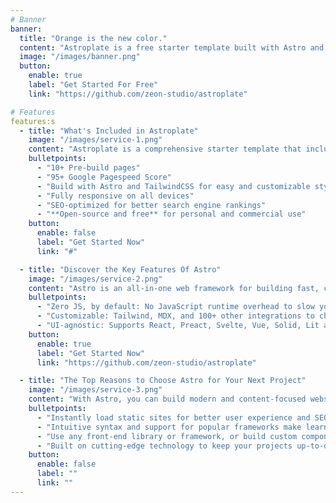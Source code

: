 ```yaml
---
# Banner
banner:
  title: "Orange is the new color."
  content: "Astroplate is a free starter template built with Astro and TailwindCSS, providing everything you need to jumpstart your Astro project and save valuable time."
  image: "/images/banner.png"
  button:
    enable: true
    label: "Get Started For Free"
    link: "https://github.com/zeon-studio/astroplate"

# Features
features:s
  - title: "What's Included in Astroplate"
    image: "/images/service-1.png"
    content: "Astroplate is a comprehensive starter template that includes everything you need to get started with your Astro project. What's Included in Astroplate"
    bulletpoints:
      - "10+ Pre-build pages"
      - "95+ Google Pagespeed Score"
      - "Build with Astro and TailwindCSS for easy and customizable styling"
      - "Fully responsive on all devices"
      - "SEO-optimized for better search engine rankings"
      - "**Open-source and free** for personal and commercial use"
    button:
      enable: false
      label: "Get Started Now"
      link: "#"

  - title: "Discover the Key Features Of Astro"
    image: "/images/service-2.png"
    content: "Astro is an all-in-one web framework for building fast, content-focused websites. It offers a range of exciting features for developers and website creators. Some of the key features are:"
    bulletpoints:
      - "Zero JS, by default: No JavaScript runtime overhead to slow you down."
      - "Customizable: Tailwind, MDX, and 100+ other integrations to choose from."
      - "UI-agnostic: Supports React, Preact, Svelte, Vue, Solid, Lit and more."
    button:
      enable: true
      label: "Get Started Now"
      link: "https://github.com/zeon-studio/astroplate"

  - title: "The Top Reasons to Choose Astro for Your Next Project"
    image: "/images/service-3.png"
    content: "With Astro, you can build modern and content-focused websites without sacrificing performance or ease of use."
    bulletpoints:
      - "Instantly load static sites for better user experience and SEO."
      - "Intuitive syntax and support for popular frameworks make learning and using Astro a breeze."
      - "Use any front-end library or framework, or build custom components, for any project size."
      - "Built on cutting-edge technology to keep your projects up-to-date with the latest web standards."
    button:
      enable: false
      label: ""
      link: ""
---
```

